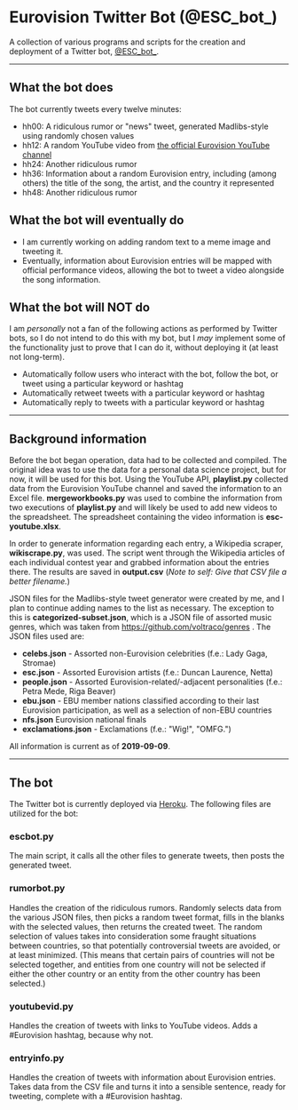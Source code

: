 # Eurovision Twitter Bot (@ESC_bot_)
A collection of various programs and scripts for the creation and deployment of a Twitter bot, [@ESC_bot_](https://twitter.com/ESC_bot_).

---

## What the bot does
The bot currently tweets every twelve minutes:
* hh00: A ridiculous rumor or "news" tweet, generated Madlibs-style using randomly chosen values
* hh12: A random YouTube video from [the official Eurovision YouTube channel](https://www.youtube.com/channel/UCRpjHHu8ivVWs73uxHlWwFA)
* hh24: Another ridiculous rumor
* hh36: Information about a random Eurovision entry, including (among others) the title of the song, the artist, and the country it represented
* hh48: Another ridiculous rumor

## What the bot will eventually do
* I am currently working on adding random text to a meme image and tweeting it.
* Eventually, information about Eurovision entries will be mapped with official performance videos, allowing the bot to tweet a video alongside the song information.

## What the bot will NOT do
I am *personally* not a fan of the following actions as performed by Twitter bots, so I do not intend to do this with my bot, but I *may* implement some of the functionality just to prove that I can do it, without deploying it (at least not long-term).
* Automatically follow users who interact with the bot, follow the bot, or tweet using a particular keyword or hashtag
* Automatically retweet tweets with a particular keyword or hashtag
* Automatically reply to tweets with a particular keyword or hashtag

---

## Background information
Before the bot began operation, data had to be collected and compiled. The original idea was to use the data for a personal data science project, but for now, it will be used for this bot. Using the YouTube API, **playlist.py** collected data from the Eurovision YouTube channel and saved the information to an Excel file. **mergeworkbooks.py** was used to combine the information from two executions of **playlist.py** and will likely be used to add new videos to the spreadsheet. The spreadsheet containing the video information is **esc-youtube.xlsx**.

In order to generate information regarding each entry, a Wikipedia scraper, **wikiscrape.py**, was used. The script went through the Wikipedia articles of each individual contest year and grabbed information about the entries there. The results are saved in **output.csv** (*Note to self: Give that CSV file a better filename.*)

JSON files for the Madlibs-style tweet generator were created by me, and I plan to continue adding names to the list as necessary. The exception to this is **categorized-subset.json**, which is a JSON file of assorted music genres, which was taken from https://github.com/voltraco/genres . The JSON files used are:
* **celebs.json** - Assorted non-Eurovision celebrities (f.e.: Lady Gaga, Stromae)
* **esc.json** - Assorted Eurovision artists (f.e.: Duncan Laurence, Netta)
* **people.json** - Assorted Eurovision-related/-adjacent personalities (f.e.: Petra Mede, Riga Beaver)
* **ebu.json** - EBU member nations classified according to their last Eurovision participation, as well as a selection of non-EBU countries
* **nfs.json** Eurovision national finals
* **exclamations.json** - Exclamations (f.e.: "Wig!", "OMFG.")

All information is current as of **2019-09-09**.

---

## The bot
The Twitter bot is currently deployed via [Heroku](http://www.heroku.com/). The following files are utilized for the bot:

### escbot.py
The main script, it calls all the other files to generate tweets, then posts the generated tweet.

### rumorbot.py
Handles the creation of the ridiculous rumors. Randomly selects data from the various JSON files, then picks a random tweet format, fills in the blanks with the selected values, then returns the created tweet. The random selection of values takes into consideration some fraught situations between countries, so that potentially controversial tweets are avoided, or at least minimized. (This means that certain pairs of countries will not be selected together, and entities from one country will not be selected if either the other country or an entity from the other country has been selected.)

### youtubevid.py
Handles the creation of tweets with links to YouTube videos. Adds a #Eurovision hashtag, because why not.

### entryinfo.py
Handles the creation of tweets with information about Eurovision entries. Takes data from the CSV file and turns it into a sensible sentence, ready for tweeting, complete with a #Eurovision hashtag.